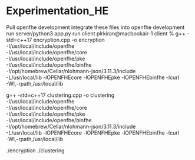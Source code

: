 # Experimentation_HE

Pull openfhe development
integrate these files into openfhe development
run server/python3 app.py
run client
plrkiran@macbookair-1 client % g++ -std=c++17 encryption.cpp -o encryption \
  -I/usr/local/include/openfhe \
  -I/usr/local/include/openfhe/core \
  -I/usr/local/include/openfhe/pke \
  -I/usr/local/include/openfhe/binfhe \
  -I/opt/homebrew/Cellar/nlohmann-json/3.11.3/include \
  -L/usr/local/lib -lOPENFHEcore -lOPENFHEpke -lOPENFHEbinfhe -lcurl \
  -Wl,-rpath,/usr/local/lib

g++ -std=c++17 clustering.cpp -o clustering \
  -I/usr/local/include/openfhe \
  -I/usr/local/include/openfhe/core \
  -I/usr/local/include/openfhe/pke \
  -I/usr/local/include/openfhe/binfhe \
  -I/opt/homebrew/Cellar/nlohmann-json/3.11.3/include \
  -L/usr/local/lib -lOPENFHEcore -lOPENFHEpke -lOPENFHEbinfhe -lcurl \
  -Wl,-rpath,/usr/local/lib

./encryption
./clustering
